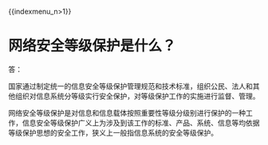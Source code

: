 {{indexmenu_n>1}}

# 网络安全等级保护是什么？

答：

国家通过制定统一的信息安全等级保护管理规范和技术标准，组织公民、法人和其他组织对信息系统分等级实行安全保护，对等级保护工作的实施进行监督、管理。

网络安全等级保护是对信息和信息载体按照重要性等级分级别进行保护的一种工作，信息安全等级保护广义上为涉及到该工作的标准、产品、系统、信息等均依据等级保护思想的安全工作，狭义上一般指信息系统的安全等级保护。
